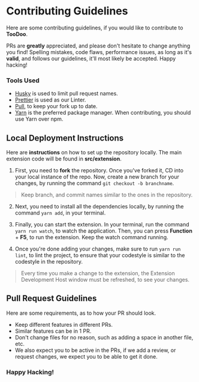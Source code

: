 # Contributing Guidelines

Here are some contributing guidelines, if you would like to contribute to **TooDoo**.

PRs are **greatly** appreciated, and please don't hesitate to change anything you find! Spelling mistakes, code flaws, performance issues, as long as it's **valid**, and follows our guidelines, it'll most likely be accepted. Happy hacking!

### Tools Used

- [Husky](https://github.com/typicode/husky) is used to limit pull request names.
- [Prettier](https://prettier.io/) is used as our Linter.
- [Pull](https://github.com/wei/pull), to keep your fork up to date.
- [Yarn](https://yarnpkg.com/) is the preferred package manager. When contributing, you should use Yarn over npm.

## Local Deployment Instructions

Here are **instructions** on how to set up the repository locally. The main extension code will be found in **src/extension**.

1. First, you need to **fork** the repository. Once you've forked it, CD into your local instance of the repo. Now, create a new branch for your changes, by running the command `git checkout -b branchname`.

> Keep branch, and commit names similar to the ones in the repository.

2. Next, you need to install all the dependencies locally, by running the command `yarn add`, in your terminal.

3. Finally, you can start the extension. In your terminal, run the command `yarn run watch`, to watch the application. Then, you can press **Function** + **F5**, to run the extension. Keep the watch command running.

4. Once you're done adding your changes, make sure to run `yarn run lint`, to lint the project, to ensure that your codestyle is similar to the codestyle in the repository.

> Every time you make a change to the extension, the Extension Development Host window must be refreshed, to see your changes.

## Pull Request Guidelines

Here are some requirements, as to how your PR should look.

- Keep different features in different PRs.
- Similar features can be in 1 PR.
- Don't change files for no reason, such as adding a space in another file, etc.
- We also expect you to be active in the PRs, if we add a review, or request changes, we expect you to be able to get it done.

### Happy Hacking!
